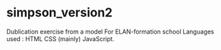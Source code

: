 # simpson_version2
Dublication exercise from a model
For ELAN-formation school
Languages used : HTML CSS (mainly) JavaScript.
